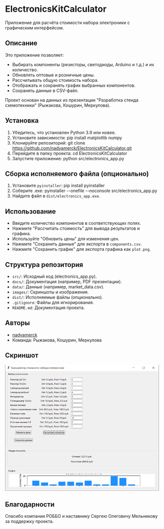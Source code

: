 # ElectronicsKitCalculator

Приложение для расчёта стоимости набора электроники с графическим интерфейсом.

## Описание
Это приложение позволяет:
- Выбирать компоненты (резисторы, светодиоды, Arduino и т.д.) и их количество.
- Обновлять оптовые и розничные цены.
- Рассчитывать общую стоимость набора.
- Отображать и сохранять график выбранных компонентов.
- Сохранять данные в CSV-файл.

Проект основан на данных из презентации "Разработка стенда схемотехники" (Рыжакова, Кошурин, Меркулова).

## Установка
1. Убедитесь, что установлен Python 3.9 или новее.
2. Установите зависимости: pip install matplotlib numpy
3. Клонируйте репозиторий: git clone https://github.com/nadyamerck/ElectronicsKitCalculator.git
4. Перейдите в папку проекта: cd ElectronicsKitCalculator
5. Запустите приложение: python src/electronics_app.py

## Сборка исполняемого файла (опционально)
1. Установите `pyinstaller`: pip install pyinstaller
2. Соберите .exe: pyinstaller --onefile --noconsole src/electronics_app.py
3. Найдите файл в `dist/electronics_app.exe`.

## Использование
- Введите количество компонентов в соответствующих полях.
- Нажмите "Рассчитать стоимость" для вывода результатов и графика.
- Используйте "Обновить цены" для изменения цен.
- Нажмите "Сохранить данные" для экспорта в `components.csv`.
- Нажмите "Сохранить график" для экспорта графика как `plot.png`.

## Структура репозитория
- `src/`: Исходный код (electronics_app.py).
- `docs/`: Документация (например, PDF презентации).
- `data/`: Данные (например, market_data.csv).
- `images/`: Скриншоты и изображения.
- `dist/`: Исполняемые файлы (опционально).
- `.gitignore`: Файлы для игнорирования.
- `README.md`: Документация проекта.

## Авторы
- [nadyamerck](https://github.com/nadyamerck)
- Команда: Рыжакова, Кошурин, Меркулова

## Скриншот
![Скриншот приложения](images/screenshot.png)

## Благодарности
Спасибо компании РОББО и наставнику Сергею Олеговичу Мельникову за поддержку проекта.
